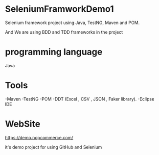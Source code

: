 # SeleniumFramworkDemo1
Selenium framework project using Java, TestNG, Maven and POM.

And We are using BDD and TDD frameworks in the project 

# programming language 
Java 

# Tools 
-Maven 
-TestNG
-POM 
-DDT (Excel , CSV , JSON , Faker library).
-Eclipse IDE

# WebSite
https://demo.nopcommerce.com/

it's demo project for using GitHub and Selenium

